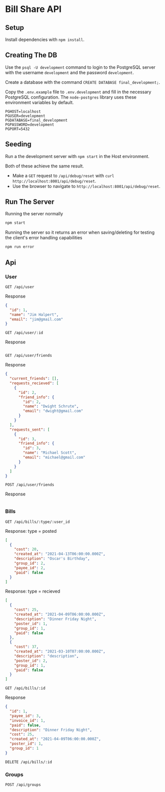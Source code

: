 # Bill Share API

## Setup

Install dependencies with `npm install`.

## Creating The DB

Use the `psql -U development` command to login to the PostgreSQL server with the username `development` and the password `development`.

Create a database with the command `CREATE DATABASE final_development;`.

Copy the `.env.example` file to `.env.development` and fill in the necessary PostgreSQL configuration. The `node-postgres` library uses these environment variables by default.

```
PGHOST=localhost
PGUSER=development
PGDATABASE=final_development
PGPASSWORD=development
PGPORT=5432
```

## Seeding

Run a the development server with `npm start` in the Host environment.

Both of these achieve the same result.

- Make a `GET` request to `/api/debug/reset` with `curl http://localhost:8001/api/debug/reset`.
- Use the browser to navigate to `http://localhost:8001/api/debug/reset`.

## Run The Server

Running the server normally

```sh
npm start
```

Running the server so it returns an error when saving/deleting for testing the client's error handling capabilities

```sh
npm run error
```

## Api

### User

`GET /api/user`

Response

```json
{
  "id": 1,
  "name": "Jim Halpert",
  "email": "jim@gmail.com"
}
```

`GET /api/user/:id`

Response

```json

```

`GET /api/user/friends`

Response

```json
{
  "current_friends": [],
  "requests_recieved": [
    {
      "id": 2,
      "friend_info": {
        "id": 2,
        "name": "Dwight Schrute",
        "email": "dwight@gmail.com"
      }
    }
  ],
  "requests_sent": [
    {
      "id": 3,
      "friend_info": {
        "id": 3,
        "name": "Michael Scott",
        "email": "michael@gmail.com"
      }
    }
  ]
}
```

`POST /api/user/friends`

Response

```json

```

### Bills

`GET /api/bills/:type/:user_id`

Response: type = posted

```json
[
  {
    "cost": 20,
    "created_at": "2021-04-13T06:00:00.000Z",
    "description": "Oscar's Birthday",
    "group_id": 2,
    "payee_id": 2,
    "paid": false
  }
]
```

Response: type = recieved

```json
[
  {
    "cost": 25,
    "created_at": "2021-04-09T06:00:00.000Z",
    "description": "Dinner Friday Night",
    "poster_id": 1,
    "group_id": 1,
    "paid": false
  },
  {
    "cost": 37,
    "created_at": "2021-03-10T07:00:00.000Z",
    "description": "description",
    "poster_id": 2,
    "group_id": 1,
    "paid": false
  }
]
```

`GET /api/bills/:id`

Response

```json
{
  "id": 1,
  "payee_id": 3,
  "invoice_id": 1,
  "paid": false,
  "description": "Dinner Friday Night",
  "cost": 25,
  "created_at": "2021-04-09T06:00:00.000Z",
  "poster_id": 1,
  "group_id": 1
}
```

`DELETE /api/bills/:id`

### Groups

`POST /api/groups`

